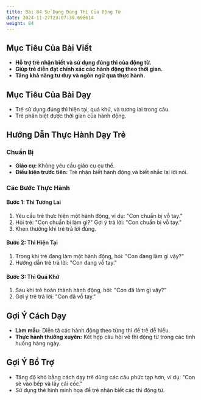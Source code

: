 ```yaml
---
title: Bài 84 Sử Dụng Đúng Thì Của Động Từ
date: 2024-11-27T23:07:39.698614
weight: 84
---
```


## Mục Tiêu Của Bài Viết
- **Hỗ trợ trẻ nhận biết và sử dụng đúng thì của động từ.**
- **Giúp trẻ diễn đạt chính xác các hành động theo thời gian.**
- **Tăng khả năng tư duy và ngôn ngữ qua thực hành.**

## Mục Tiêu Của Bài Dạy
- Trẻ sử dụng đúng thì hiện tại, quá khứ, và tương lai trong câu.
- Trẻ phân biệt được thời gian của hành động.

## Hướng Dẫn Thực Hành Dạy Trẻ

### Chuẩn Bị
- **Giáo cụ:** Không yêu cầu giáo cụ cụ thể.
- **Điều kiện trước tiên:** Trẻ nhận biết hành động và biết nhắc lại lời nói.

### Các Bước Thực Hành
#### Bước 1: Thì Tương Lai
1. Yêu cầu trẻ thực hiện một hành động, ví dụ: "Con chuẩn bị vỗ tay."
2. Hỏi trẻ: "Con chuẩn bị làm gì?" Gợi ý trả lời: "Con chuẩn bị vỗ tay."
3. Khen thưởng khi trẻ trả lời đúng.

#### Bước 2: Thì Hiện Tại
1. Trong khi trẻ đang làm một hành động, hỏi: "Con đang làm gì vậy?"
2. Hướng dẫn trẻ trả lời: "Con đang vỗ tay."

#### Bước 3: Thì Quá Khứ
1. Sau khi trẻ hoàn thành hành động, hỏi: "Con đã làm gì vậy?"
2. Gợi ý trẻ trả lời: "Con đã vỗ tay."

## Gợi Ý Cách Dạy
- **Làm mẫu:** Diễn tả các hành động theo từng thì để trẻ dễ hiểu.
- **Thực hành thường xuyên:** Kết hợp câu hỏi về thì động từ trong các tình huống hàng ngày.

## Gợi Ý Bổ Trợ
- Tăng độ khó bằng cách dạy trẻ dùng các câu phức tạp hơn, ví dụ: "Con sẽ vào bếp và lấy cái cốc."
- Sử dụng thẻ hình minh họa để trẻ nhận biết các thì động từ.

